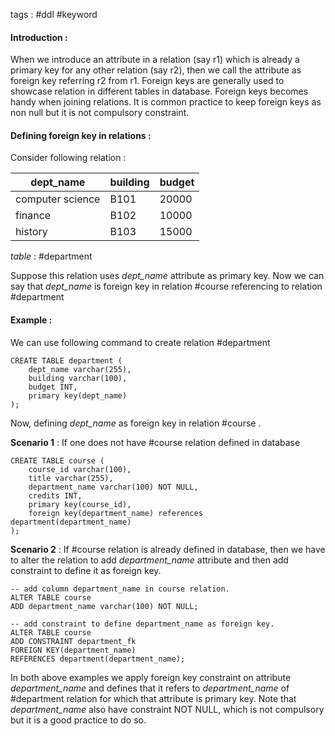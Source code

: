tags : #ddl #keyword 

#### Introduction : 

When we introduce an attribute in a relation (say r1) which is already a primary key for any other relation (say r2), then we call the attribute as foreign key referring r2 from r1. Foreign keys are generally used to showcase relation in different tables in database. Foreign keys becomes handy when joining relations. It is common practice to keep foreign keys as non null but it is not compulsory constraint.

#### Defining foreign key in relations : 

Consider following relation : 

| dept_name        | building | budget |
| ---------------- | -------- | ------ |
| computer science | B101     | 20000  |
| finance          | B102     | 10000  |
| history          | B103     | 15000  |
*table* : #department

Suppose this relation uses *dept_name* attribute as primary key. Now we can say that *dept_name* is foreign key in relation #course referencing to relation #department 

#### Example : 

We can use following command to create relation #department 

```
CREATE TABLE department (
	dept_name varchar(255),
	building varchar(100),
	budget INT,
	primary key(dept_name)
);
```

Now, defining *dept_name* as foreign key in relation #course .

**Scenario 1** : 
If one does not have #course relation defined in database 

```
CREATE TABLE course (
	course_id varchar(100),
	title varchar(255),
	department_name varchar(100) NOT NULL,
	credits INT,
	primary key(course_id),
	foreign key(department_name) references department(department_name)
);
```



**Scenario 2** :
If #course relation is already defined in database, then we have to alter the relation to add *department_name* attribute and then add constraint to define it as foreign key.

```
-- add column department_name in course relation.
ALTER TABLE course
ADD department_name varchar(100) NOT NULL;

-- add constraint to define department_name as foreign key.
ALTER TABLE course
ADD CONSTRAINT department_fk
FOREIGN KEY(department_name)
REFERENCES department(department_name);
```

In both above examples we apply foreign key constraint on attribute *department_name* and defines that it refers to *department_name* of #department relation for which that attribute is primary key. Note that *department_name* also have constraint NOT NULL, which is not compulsory but it is a good practice to do so.
